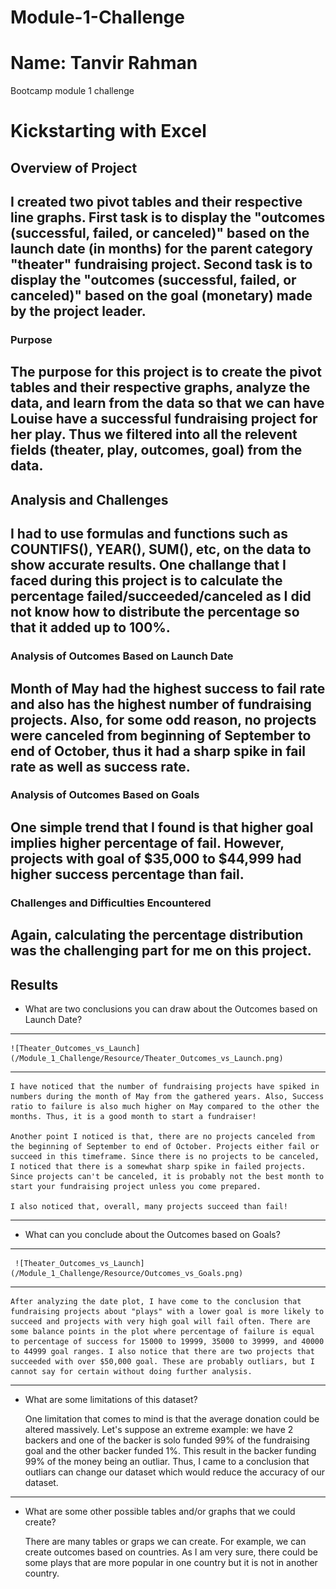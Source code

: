 # Module-1-Challenge
# Name: Tanvir Rahman
Bootcamp module 1 challenge

# Kickstarting with Excel

## Overview of Project
I created two pivot tables and their respective line graphs. First task is to display the "outcomes (successful, failed, or canceled)" based on the launch date (in months) for the parent category "theater" fundraising project. Second task is to display the "outcomes (successful, failed, or canceled)" based on the goal (monetary) made by the project leader.
---
### Purpose
The purpose for this project is to create the pivot tables and their respective graphs, analyze the data, and learn from the data so that we can have Louise have a successful fundraising project for her play. Thus we filtered into all the relevent fields (theater, play, outcomes, goal) from the data.  
---
## Analysis and Challenges
I had to use formulas and functions such as COUNTIFS(), YEAR(), SUM(), etc, on the data to show accurate results. One challange that I faced during this project is to calculate the percentage failed/succeeded/canceled as I did not know how to distribute the percentage so that it added up to 100%.  
---
### Analysis of Outcomes Based on Launch Date
Month of May had the highest success to fail rate and also has the highest number of fundraising projects. Also, for some odd reason, no projects were canceled from beginning of September to end of October, thus it had a sharp spike in fail rate as well as success rate. 
---
### Analysis of Outcomes Based on Goals
One simple trend that I found is that higher goal implies higher percentage of fail. However, projects with goal of $35,000 to $44,999 had higher success percentage than fail.   
---
### Challenges and Difficulties Encountered
Again, calculating the percentage distribution was the challenging part for me on this project. 
---
## Results
- What are two conclusions you can draw about the Outcomes based on Launch Date?
---
    ![Theater_Outcomes_vs_Launch](/Module_1_Challenge/Resource/Theater_Outcomes_vs_Launch.png)
---
    I have noticed that the number of fundraising projects have spiked in numbers during the month of May from the gathered years. Also, Success ratio to failure is also much higher on May compared to the other the months. Thus, it is a good month to start a fundraiser! 

    Another point I noticed is that, there are no projects canceled from the beginning of September to end of October. Projects either fail or succeed in this timeframe. Since there is no projects to be canceled, I noticed that there is a somewhat sharp spike in failed projects. Since projects can't be canceled, it is probably not the best month to start your fundraising project unless you come prepared. 

    I also noticed that, overall, many projects succeed than fail!
---

- What can you conclude about the Outcomes based on Goals?
---
     ![Theater_Outcomes_vs_Launch](/Module_1_Challenge/Resource/Outcomes_vs_Goals.png)
---
    After analyzing the date plot, I have come to the conclusion that fundraising projects about "plays" with a lower goal is more likely to succeed and projects with very high goal will fail often. There are some balance points in the plot where percentage of failure is equal to percentage of success for 15000 to 19999, 35000 to 39999, and 40000 to 44999 goal ranges. I also notice that there are two projects that succeeded with over $50,000 goal. These are probably outliars, but I cannot say for certain without doing further analysis. 
---
- What are some limitations of this dataset?

    One limitation that comes to mind is that the average donation could be altered massively. Let's suppose an extreme example: we have 2 backers and one of the backer is solo funded 99% of the fundraising goal and the other backer funded 1%. This result in the backer funding 99% of the money being an outliar. Thus, I came to a conclusion that outliars can change our dataset which would reduce the accuracy of our dataset. 
---
- What are some other possible tables and/or graphs that we could create?

    There are many tables or graps we can create. For example, we can create outcomes based on countries. As I am very sure, there could be some plays that are more popular in one country but it is not in another country. 
